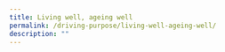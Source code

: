 ```yaml
---
title: Living well, ageing well
permalink: /driving-purpose/living-well-ageing-well/
description: ""
---
```

